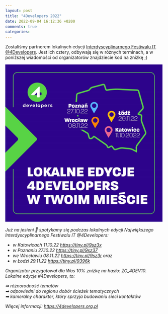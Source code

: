 ```yaml
---
layout: post
title: "4Developers 2022"
date: 2022-09-04 16:12:36 +0200
comments: true
categories: 
---
```


Zostaliśmy partnerem lokalnych edycji <a href="https://4developers.org.pl" target="_blank">Interdyscyplinarnego Festiwalu IT @4Developers</a>. Jest ich cztery, odbywają się w różnych terminach, a w poniższej wiadomości od organizatorów znajdziecie kod na zniżkę ;)

<a href="https://4developers.org.pl" target="_blank"><img src="/images/4developers_2022.jpg" width="500px" height="500px" alt="4Developers" class="center"></a>

<i>
Już na jesieni 🍂 spotykamy się podczas lokalnych edycji Największego Interdyscyplinarnego Festiwalu IT @4Developers:
<ul>
	<li>w Katowicach 11.10.22 <a href="https://4developers.org.pl" target="_blank">https://tiny.pl/9sz3x</a>
	<li>w Poznaniu 27.10.22 <a href="https://4developers.org.pl" target="_blank">https://tiny.pl/9sz37</a>
	<li>we Wrocławiu 08.11.22 <a href="https://4developers.org.pl" target="_blank">https://tiny.pl/9sz3r</a> oraz
	<li>w Łodzi 29.11.22 <a href="https://4developers.org.pl" target="_blank">https://tiny.pl/9396k</a>
</ul>
	
Organizator przygotował dla Was 10% zniżkę na hasło: ZG_4DEV10. Lokalne edycje #4Developers, to:
<ul style="list-style-type: none; padding: 0;">
	<li>➡ różnorodność tematów
	<li>➡ odpowiedni do regionu dobór ścieżek tematycznych
	<li>➡ kameralny charakter, który sprzyja budowaniu sieci kontaktów
</ul>

Więcej informacji: https://4developers.org.pl
</i>